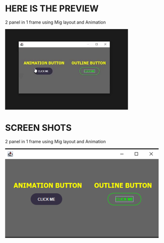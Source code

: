 
<h1>HERE IS THE PREVIEW</h1>
<p>2 panel in 1 frame using Mig layout and Animation</p>
<img src="https://github.com/MotiFdev/AnimationButton_-_OutlineButton/blob/main/ezgif.com-video-to-gif.gif" alt="preview" width="400">
<h1>SCREEN SHOTS</h1>
<p>2 panel in 1 frame using Mig layout and Animation</p>
<img src="https://github.com/MotiFdev/AnimationButton_-_OutlineButton/blob/main/Button.PNG" alt="preview" width="500">
